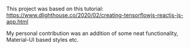 This project was based on this tutorial: https://www.dlighthouse.co/2020/02/creating-tensorflowjs-reactjs-js-app.html

My personal contribution was an addition of some neat functionality, Material-UI based styles etc.
